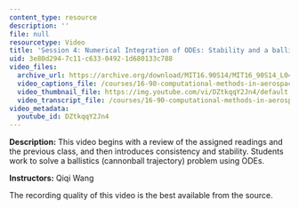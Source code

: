 ```yaml
---
content_type: resource
description: ''
file: null
resourcetype: Video
title: 'Session 4: Numerical Integration of ODEs: Stability and a ballistics problem'
uid: 3e80d294-7c11-c633-0492-1d680133c788
video_files:
  archive_url: https://archive.org/download/MIT16.90S14/MIT16_90S14_L04_300k.mp4
  video_captions_file: /courses/16-90-computational-methods-in-aerospace-engineering-spring-2014/1cd8388888e8577caf069c4760133777_DZtkqqY2Jn4.vtt
  video_thumbnail_file: https://img.youtube.com/vi/DZtkqqY2Jn4/default.jpg
  video_transcript_file: /courses/16-90-computational-methods-in-aerospace-engineering-spring-2014/ea0cd1e0bcb8191042b6254426b61beb_DZtkqqY2Jn4.pdf
video_metadata:
  youtube_id: DZtkqqY2Jn4
---
```


**Description:** This video begins with a review of the assigned readings and the previous class, and then introduces consistency and stability. Students work to solve a ballistics (cannonball trajectory) problem using ODEs.

**Instructors:** Qiqi Wang

The recording quality of this video is the best available from the source.